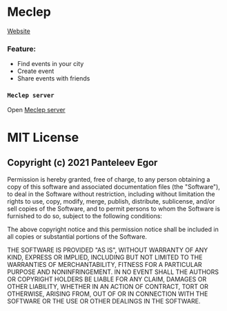 # Meclep

[Website](http://www.meclep.ru/authorization) 

### Feature:

- Find events in your city
- Create event 
- Share events with friends

### `Meclep server`

Open [Meclep server](https://github.com/renavat72/MeclepServer) 


# MIT License

## Copyright (c) 2021 Panteleev Egor

Permission is hereby granted, free of charge, to any person obtaining a copy
of this software and associated documentation files (the "Software"), to deal
in the Software without restriction, including without limitation the rights
to use, copy, modify, merge, publish, distribute, sublicense, and/or sell
copies of the Software, and to permit persons to whom the Software is
furnished to do so, subject to the following conditions:

The above copyright notice and this permission notice shall be included in all
copies or substantial portions of the Software.

THE SOFTWARE IS PROVIDED "AS IS", WITHOUT WARRANTY OF ANY KIND, EXPRESS OR
IMPLIED, INCLUDING BUT NOT LIMITED TO THE WARRANTIES OF MERCHANTABILITY,
FITNESS FOR A PARTICULAR PURPOSE AND NONINFRINGEMENT. IN NO EVENT SHALL THE
AUTHORS OR COPYRIGHT HOLDERS BE LIABLE FOR ANY CLAIM, DAMAGES OR OTHER
LIABILITY, WHETHER IN AN ACTION OF CONTRACT, TORT OR OTHERWISE, ARISING FROM,
OUT OF OR IN CONNECTION WITH THE SOFTWARE OR THE USE OR OTHER DEALINGS IN THE
SOFTWARE.
